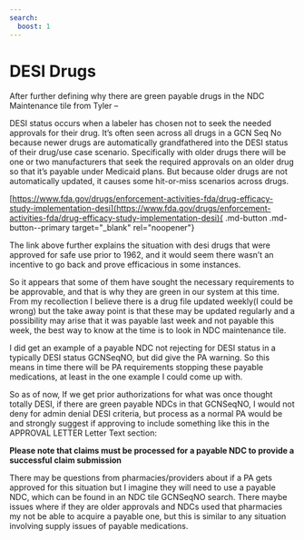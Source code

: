 ```yaml
---
search:
  boost: 1
---
```


# DESI Drugs

After further defining why there are green payable drugs in the NDC Maintenance tile from Tyler – 

DESI status occurs when a labeler has chosen not to seek the needed approvals for their drug. It’s often seen across all drugs in a GCN Seq No because newer drugs are automatically grandfathered into the DESI status of their drug/use case scenario.  Specifically with older drugs there will be one or two manufacturers that seek the required approvals on an older drug so that it’s payable under Medicaid plans. But because older drugs are not automatically updated, it causes some hit-or-miss scenarios across drugs.
 
[https://www.fda.gov/drugs/enforcement-activities-fda/drug-efficacy-study-implementation-desi](https://www.fda.gov/drugs/enforcement-activities-fda/drug-efficacy-study-implementation-desi){ .md-button .md-button--primary target="_blank" rel="noopener"}

The link above further explains the situation with desi drugs that were approved for safe use prior to 1962, and it would seem there wasn’t an incentive to go back and prove efficacious in some instances.
 
So it appears that some of them have sought the necessary requirements to be approvable, and that is why they are green in our system at this time. From my recollection I believe there is a drug file updated weekly(I could be wrong) but the take away point is that these may be updated regularly and a possibility may arise that it was payable last week and not payable this week, the best way to know at the time is to look in NDC maintenance tile.
 
I did get an example of a payable NDC not rejecting for DESI status in a typically DESI status GCNSeqNO, but did give the PA warning. So this means in time there will be PA requirements stopping these payable medications, at least in the one example I could come up with.
 
So as of now, If we get prior authorizations for what was once thought totally DESI, if there are green payable NDCs in that GCNSeqNO, I would not deny for admin denial DESI criteria, but process as a normal PA would be and strongly suggest if approving to include something like this in the APPROVAL LETTER Letter Text section:
 
**Please note that claims must be processed for a payable NDC to provide a successful claim submission**
 
There may be questions from pharmacies/providers about if a PA gets approved for this situation but I imagine they will need to use a payable NDC, which can be found in an NDC tile GCNSeqNO search. There maybe issues where if they are older approvals and NDCs used that pharmacies my not be able to acquire a payable one, but this is similar to any situation involving supply issues of payable medications.

